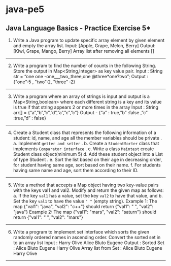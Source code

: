 # java-pe5

**********Java Language Basics - Practice Exercise 5***********
----------------------------------------------------------------------------------------------------

1. Write a Java program to update specific array element by given element and empty the array list.
Input: [Apple, Grape, Melon, Berry]
Output: [Kiwi, Grape, Mango, Berry]
Array list after removing all elements []
-------------------------------------------------------------------------------------------------------
2. Write a program to find the number of counts in the following String. Store the output in
Map<String,Integer> as key value pair.
Input : String str = “one one -one___two,,three,one @three*one?two”;
Output : {"one":5 , "two":2, "three" :2}
----------------------------------------------------------------------------------------------------------
3. Write a program where an array of strings is input and output is a Map<String,boolean> where
each different string is a key and its value is true if that string appears 2 or more times in the array
Input : String arr[] = {“a”,”b”,”c”,”d”,”a”,”c”,”c”}
Output - {“a” : true,”b” :false ,”c” :true,”d” : false}
----------------------------------------------------------------------------------------------------------
4. Create a Student class that represents the following information of a student: id, name, and age
all the member variables should be private .
a. Implement `getter and setter` .
b. Create a `StudentSorter` class that implements `Comparator interface` .
c. Write a class `Maintest` create Student class object(minimum 5)
d. Add these student object into a List of type Student .
e. Sort the list based on their age in decreasing order, for student having
same age, sort based on their name.
f. For students having same name and age, sort them according to their ID.
---------------------------------------------------------------------------------------------------------------
5. Write a method that accepts a Map object having two key-value pairs with the keys val1 and val2.
Modify and return the given map as follows:
a. If the key `val1` has a value, set the key `val2` to have that value, and
b. Set the key `val1` to have the value `" "` (empty string).
Example 1:
The map {"val1": "java", "val2": "c++"} should return {"val1": " ", "val2":
"java"}
Example 2:
The map {"val1": "mars", "val2": "saturn"} should return {"val1": " ", "val2":
"mars"}
-----------------------------------------------------------------------------------------------------------------
6. Write a program to implement set interface which sorts the given randomly ordered names in
ascending order. Convert the sorted set in to an array list
Input : Harry Olive Alice Bluto Eugene
Output :
Sorted Set : Alice Bluto Eugene Harry Olive
Array list from Set : Alice Bluto Eugene Harry Olive
-------------------------------------------------------------------------------
